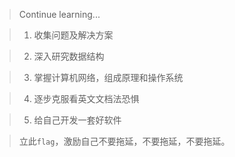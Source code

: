 > Continue learning...

> 1. 收集问题及解决方案

> 2. 深入研究数据结构

> 3. 掌握计算机网络，组成原理和操作系统

> 4. 逐步克服看英文文档法恐惧

> 5. 给自己开发一套好软件

> 立此`flag`，激励自己不要拖延，不要拖延，不要拖延。